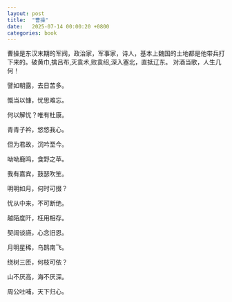 ```yaml
---
layout: post
title:  "曹操"
date:   2025-07-14 00:00:20 +0800
categories: book
---
```

曹操是东汉末期的军阀，政治家，军事家，诗人，基本上魏国的土地都是他带兵打下来的。破黄巾,擒吕布,灭袁术,败袁绍,深入塞北，直抵辽东。
对酒当歌，人生几何！

譬如朝露，去日苦多。

慨当以慷，忧思难忘。

何以解忧？唯有杜康。

青青子衿，悠悠我心。

但为君故，沉吟至今。

呦呦鹿鸣，食野之苹。

我有嘉宾，鼓瑟吹笙。

明明如月，何时可掇？

忧从中来，不可断绝。

越陌度阡，枉用相存。

契阔谈讌，心念旧恩。

月明星稀，乌鹊南飞。

绕树三匝，何枝可依？

山不厌高，海不厌深。

周公吐哺，天下归心。 







